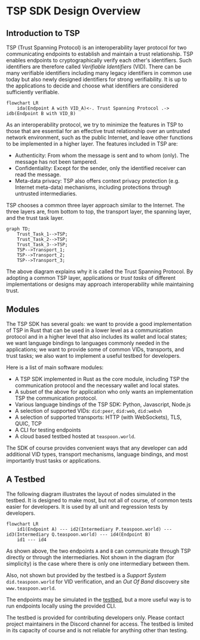 # TSP SDK Design Overview

## Introduction to TSP

TSP (Trust Spanning Protocol) is an interoperability layer protocol for two communicating endpoints to establish and maintain a trust relationship. TSP enables endpoints to cryptographically verify each other's identifiers. Such identifiers are therefore called *Verifiable Identifiers* (VID). There can be many verifiable identifiers including many legacy identifiers in common use today but also newly designed identifiers for strong verifiability. It is up to the applications to decide and choose what identifiers are considered sufficiently verifiable.

```mermaid
flowchart LR
    ida(Endpoint A with VID_A)<-. Trust Spanning Protocol .-> idb(Endpoint B with VID_B)
```

As an interoperability protocol, we try to minimize the features in TSP to those that are essential for an effective trust relationship over an untrusted network environment, such as the public Internet, and leave other functions to be implemented in a higher layer. The features included in TSP are:

- Authenticity: From whom the message is sent and to whom (only). The message has not been tampered.
- Confidentiality: Except for the sender, only the identified receiver can read the message.
- Meta-data privacy: TSP also offers context privacy protection (e.g. Internet meta-data) mechanisms, including protections through untrusted intermediaries.

TSP chooses a common three layer approach similar to the Internet. The three layers are, from bottom to top, the transport layer, the spanning layer, and the trust task layer.

```mermaid
graph TD;
    Trust_Task_1-->TSP;
    Trust_Task_2-->TSP;
    Trust_Task_3-->TSP;
    TSP-->Transport_1;
    TSP-->Transport_2;
    TSP-->Transport_3;
```

The above diagram explains why it is called the Trust Spanning Protocol. By adopting a common TSP layer, applications or *trust tasks* of different implementations or designs may approach interoperability while maintaining trust.

## Modules

The TSP SDK has several goals: we want to provide a good implementation of TSP in Rust that can be used in a lower level as a communication protocol and in a higher level that also includes its wallet and local states; we want language bindings to languages commonly needed in the applications; we want to provide some of common VIDs, transports, and trust tasks; we also want to implement a useful testbed for developers.

Here is a list of main software modules:
- A TSP SDK implemented in Rust as the core module, including TSP the communication protocol and the necessary wallet and local states.
- A subset of the above for application who only wants an implementation TSP the communication protocol.
- Various language bindings of the TSP SDK: Python, Javascript, Node.js
- A selection of supported VIDs: `did:peer`, `did:web`, `did:webvh`
- A selection of supported transports: HTTP (with WebSockets), TLS, QUIC, TCP
- A CLI for testing endpoints
- A cloud based testbed hosted at `teaspoon.world`.

The SDK of course provides convenient ways that any developer can add additional VID types, transport mechanisms, language bindings, and most importantly trust tasks or applications.

## A Testbed

The following diagram illustrates the layout of nodes simulated in the testbed. It is designed to make most, but not all of course, of common tests easier for developers. It is used by all unit and regression tests by developers.

```mermaid
flowchart LR
    id1(Endpoint A) --- id2(Intermediary P.teaspoon.world) --- id3(Intermediary Q.teaspoon.world) --- id4(Endpoint B)
    id1 --- id4
```

As shown above, the two endpoints `A` and `B` can communicate through TSP directly or through the intermediaries. Not shown in the diagram (for simplicity) is the case where there is only one intermediary between them.

Also, not shown but provided by the testbed is a *Support System* `did.teaspoon.world` for VID verification, and an *Out Of Band* discovery site `www.teaspoon.world`.

The endpoints may be simulated in the [testbed](https://demo.teaspoon.world), but a more useful way is to run endpoints locally using the provided CLI.

The testbed is provided for contributing developers only. Please contact project maintainers in the Discord channel for access. The testbed is limited in its capacity of course and is not reliable for anything other than testing.

